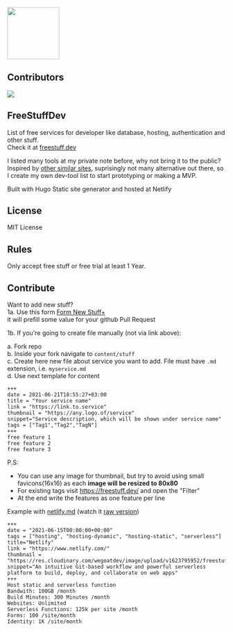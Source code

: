 <img src="https://i.ibb.co/ZHwQF1b/Screen-Shot-2022-09-23-at-15-50-49-removebg-preview.png" width="120px"/>

## Contributors
<a href="https://github.com/hilmanski/freeStuffDev/graphs/contributors">
  <img src="https://contrib.rocks/image?repo=hilmanski/freeStuffDev" />
</a>

## FreeStuffDev
List of free services for developer like database, hosting, authentication and other stuff.  
Check it at [freestuff.dev](https://freestuff.dev)  

I listed many tools at my private note before, why not bring it to the public?
Inspired by [other similar sites](https://freestuff.dev/tags/other-list/), suprisingly not many alternative out there, so I create my own dev-tool list to start prototyping or making a MVP.

Built with Hugo Static site generator and hosted at Netlify

## License
MIT License

## Rules
Only accept free stuff or free trial at least 1 Year.

## Contribute
Want to add new stuff?   
1a. Use this form
[Form New Stuff+](https://freestuff.dev/new-stuff)  
it will prefill some value for your github Pull Request

1b. If you're going to create file manually (not via link above):

a. Fork repo  
b. Inside your fork navigate to `content/stuff`  
c. Create here new file about service you want to add. File must have `.md` extension, i.e. `myservice.md`  
d. Use next template for content

```
+++
date = 2021-06-21T18:55:27+03:00
title = "Your service name"
link = "https://link.to.service"
thumbnail = "https://any.logo.of/service"
snippet="Service description, which will be shown under service name"
tags = ["Tag1","Tag2","TagN"]
+++ 
free feature 1
free feature 2
free feature 3
```

P.S:

- You can use any image for thumbnail, but try to avoid using small favicons(16x16) as each **image will be resized to 80x80**
- For existing tags visit https://freestuff.dev/ and open the "Filter"
- At the end write the features as one feature per line

Example with [netlify.md](https://github.com/NEK-RA/freeStuffDev/blob/main/content/stuff/netlify.md) (watch it [raw version](https://raw.githubusercontent.com/NEK-RA/freeStuffDev/main/content/stuff/netlify.md))
```
+++
date = "2021-06-15T00:00:00+00:00"
tags = ["hosting", "hosting-dynamic", "hosting-static", "serverless"]
title="Netlify"
link = "https://www.netlify.com/"
thumbnail = "https://res.cloudinary.com/wegoatdev/image/upload/v1623795952/freestuffdev/stuff/netlify.png"
snippet="An intuitive Git-based workflow and powerful serverless platform to build, deploy, and collaborate on web apps"
+++
Host static and serverless function
Bandwith: 100GB /month
Build Minutes: 300 Minutes /month
Websites: Unlimited
Serverless Functions: 125k per site /month
Forms: 100 /site/month
Identity: 1K /site/month
```
